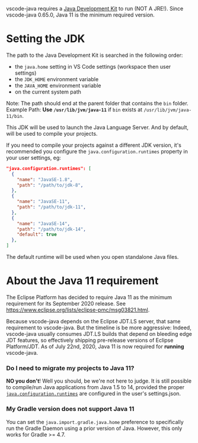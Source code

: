 vscode-java requires a [Java Development Kit](https://adoptopenjdk.net/) to run (NOT A JRE!). Since vscode-java 0.65.0, Java 11 is the minimum required version. 

Setting the JDK
===============
The path to the Java Development Kit is searched in the following order:

- the `java.home` setting in VS Code settings (workspace then user settings)
- the `JDK_HOME` environment variable
- the `JAVA_HOME` environment variable
- on the current system path

Note: The path should end at the parent folder that contains the `bin` folder.
Example Path: **Use `/usr/lib/jvm/java-11`** if `bin` exists at `/usr/lib/jvm/java-11/bin`.

This JDK will be used to launch the Java Language Server. And by default, will be used to compile your projects.

If you need to compile your projects against a different JDK version, it's recommended you configure the `java.configuration.runtimes` property in your user settings, eg:
<a name="java.configuration.runtimes"></a>
```json
"java.configuration.runtimes": [
  {
    "name": "JavaSE-1.8",
    "path": "/path/to/jdk-8",
  },
  {
    "name": "JavaSE-11",
    "path": "/path/to/jdk-11",
  },
  {
    "name": "JavaSE-14",
    "path": "/path/to/jdk-14",
    "default": true
  },
]
```
The default runtime will be used when you open standalone Java files.

About the Java 11 requirement<a name="jdk11.requirement"></a>
============================
The Eclipse Platform has decided to require Java 11 as the minimum requirement for its September 2020 release. See https://www.eclipse.org/lists/eclipse-pmc/msg03821.html.

Because vscode-java depends on the Eclipse JDT.LS server, that same requirement to vscode-java. But the timeline is be more aggressive: Indeed, vscode-java usually consumes JDT.LS builds that depend on bleeding edge JDT features, so effectively shipping pre-release versions of Eclipse Platform/JDT. As of July 22nd, 2020, Java 11 is now required for **running** vscode-java.


### Do I need to migrate my projects to Java 11?

**NO you don't**! Well you should, be we're not here to judge. It is still possible to compile/run Java applications from Java 1.5 to 14, provided the proper [`java.configuration.runtimes`](#java.configuration.runtimes) are configured in the user's settings.json.

### My Gradle version does not support Java 11
You can set the `java.import.gradle.java.home` preference to specifically run the Gradle Daemon using a prior version of Java. However, this only works for Gradle >= 4.7. 
